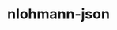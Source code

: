 ---
title: "nlohmann-json"
layout: cache
category: package
meta: {"versions": ["3.7.2", "3.7.0", "3.9.1"], "compilers": ["gcc@8.3.1", "gcc@9.3.0", "gcc@8.1.0", "gcc@7.5.0", "intel@19.1.3.304", "gcc@8.4.1", "gcc@7.3.0", "gcc@10.3.0"]}
spec_files: 
 - "nlohmann-json@3.7.2%gcc@7.5.0+single_header build_type=RelWithDebInfo arch=linux-ubuntu18.04-ppc64le": spec-0.json
 - "nlohmann-json@3.9.1%gcc@7.5.0~ipo+single_header build_type=RelWithDebInfo arch=linux-ubuntu18.04-ppc64le": spec-1.json
 - "nlohmann-json@3.9.1%gcc@8.3.1~ipo+single_header build_type=RelWithDebInfo arch=linux-rhel8-x86_64": spec-2.json
 - "nlohmann-json@3.9.1%gcc@7.5.0~ipo+single_header build_type=RelWithDebInfo arch=linux-ubuntu18.04-x86_64": spec-3.json
 - "nlohmann-json@3.7.2%gcc@7.3.0+single_header build_type=RelWithDebInfo arch=linux-centos8-x86_64": spec-4.json
 - "nlohmann-json@3.9.1%gcc@9.3.0~ipo+single_header build_type=RelWithDebInfo arch=linux-ubuntu20.04-x86_64": spec-5.json
 - "nlohmann-json@3.9.1%gcc@8.4.1~ipo+single_header build_type=RelWithDebInfo arch=linux-rhel8-x86_64": spec-6.json
 - "nlohmann-json@3.7.2%gcc@7.3.0+single_header build_type=RelWithDebInfo arch=linux-ubuntu18.04-x86_64": spec-7.json
 - "nlohmann-json@3.9.1%gcc@9.3.0~ipo+single_header build_type=RelWithDebInfo arch=linux-rhel7-x86_64": spec-8.json
 - "nlohmann-json@3.9.1%gcc@8.3.1~ipo+single_header build_type=RelWithDebInfo arch=linux-rhel8-ppc64le": spec-9.json
 - "nlohmann-json@3.9.1%gcc@9.3.0~ipo+single_header build_type=RelWithDebInfo arch=linux-rhel7-ppc64le": spec-10.json
 - "nlohmann-json@3.9.1%gcc@8.3.1+single_header build_type=RelWithDebInfo arch=linux-rhel8-x86_64": spec-11.json
 - "nlohmann-json@3.9.1%gcc@10.3.0~ipo+single_header build_type=RelWithDebInfo arch=linux-ubuntu21.04-x86_64": spec-12.json
 - "nlohmann-json@3.7.2%gcc@9.3.0+single_header build_type=RelWithDebInfo arch=linux-ubuntu20.04-x86_64": spec-13.json
 - "nlohmann-json@3.7.2%gcc@7.3.0+single_header build_type=RelWithDebInfo arch=linux-centos7-x86_64": spec-14.json
 - "nlohmann-json@3.7.2%gcc@8.1.0+single_header build_type=RelWithDebInfo arch=linux-centos7-ppc64le": spec-15.json
 - "nlohmann-json@3.9.1%gcc@9.3.0~ipo+single_header build_type=RelWithDebInfo arch=linux-ubuntu20.04-ppc64le": spec-16.json
 - "nlohmann-json@3.9.1%gcc@10.3.0~ipo+single_header build_type=RelWithDebInfo arch=linux-ubuntu21.04-ppc64le": spec-17.json
 - "nlohmann-json@3.9.1%gcc@8.1.0~ipo+single_header build_type=RelWithDebInfo arch=linux-rhel7-x86_64": spec-18.json
 - "nlohmann-json@3.7.2%gcc@8.1.0+single_header build_type=RelWithDebInfo arch=linux-centos7-x86_64": spec-19.json
 - "nlohmann-json@3.7.2%gcc@8.3.1+single_header build_type=RelWithDebInfo arch=linux-rhel8-x86_64": spec-20.json
 - "nlohmann-json@3.7.2%gcc@7.3.0+single_header build_type=RelWithDebInfo arch=linux-ubuntu18.04-ppc64le": spec-21.json
 - "nlohmann-json@3.7.2%gcc@7.5.0+single_header build_type=RelWithDebInfo arch=linux-ubuntu18.04-x86_64": spec-22.json
 - "nlohmann-json@3.7.2%gcc@7.3.0+single_header build_type=RelWithDebInfo arch=linux-rhel7-ppc64le": spec-23.json
 - "nlohmann-json@3.9.1%gcc@7.5.0+single_header build_type=RelWithDebInfo arch=linux-ubuntu18.04-x86_64": spec-24.json
 - "nlohmann-json@3.7.2%gcc@7.3.0+single_header build_type=RelWithDebInfo arch=linux-rhel8-x86_64": spec-25.json
 - "nlohmann-json@3.7.2%gcc@9.3.0+single_header build_type=RelWithDebInfo arch=linux-ubuntu20.04-ppc64le": spec-26.json
 - "nlohmann-json@3.9.1%gcc@8.1.0~ipo+single_header build_type=RelWithDebInfo arch=linux-rhel7-ppc64le": spec-27.json
 - "nlohmann-json@3.9.1%gcc@9.3.0~ipo+single_header build_type=RelWithDebInfo arch=cray-cnl7-haswell": spec-28.json
 - "nlohmann-json@3.7.2%gcc@7.3.0+single_header build_type=RelWithDebInfo arch=linux-centos7-ppc64le": spec-29.json
 - "nlohmann-json@3.9.1%gcc@8.1.0+single_header build_type=RelWithDebInfo arch=linux-rhel7-ppc64le": spec-30.json
 - "nlohmann-json@3.9.1%gcc@8.4.1~ipo+single_header build_type=RelWithDebInfo arch=linux-rhel8-ppc64le": spec-31.json
 - "nlohmann-json@3.7.2%gcc@7.3.0+single_header build_type=RelWithDebInfo arch=linux-rhel7-x86_64": spec-32.json
 - "nlohmann-json@3.9.1%intel@19.1.3.304~ipo+single_header build_type=RelWithDebInfo arch=cray-cnl7-haswell": spec-33.json
 - "nlohmann-json@3.9.1%gcc@8.3.1+single_header build_type=RelWithDebInfo arch=linux-rhel8-aarch64": spec-34.json
 - "nlohmann-json@3.7.0%gcc@7.3.0+single_header build_type=RelWithDebInfo arch=linux-centos7-x86_64": spec-35.json
 - "nlohmann-json@3.7.2%gcc@8.3.1+single_header build_type=RelWithDebInfo arch=linux-centos8-x86_64": spec-36.json
 - "nlohmann-json@3.7.2%gcc@8.3.1+single_header build_type=RelWithDebInfo arch=linux-rhel8-ppc64le": spec-37.json
 - "nlohmann-json@3.7.2%gcc@8.1.0+single_header build_type=RelWithDebInfo arch=linux-rhel7-ppc64le": spec-38.json
 - "nlohmann-json@3.7.2%gcc@8.3.1+single_header build_type=RelWithDebInfo arch=linux-centos8-ppc64le": spec-39.json
 - "nlohmann-json@3.9.1%gcc@8.1.0+single_header build_type=RelWithDebInfo arch=linux-rhel7-x86_64": spec-40.json
 - "nlohmann-json@3.7.0%gcc@7.3.0+single_header build_type=RelWithDebInfo arch=linux-ubuntu18.04-x86_64": spec-41.json
 - "nlohmann-json@3.7.0%gcc@7.3.0+single_header build_type=RelWithDebInfo arch=linux-rhel8-x86_64": spec-42.json
 - "nlohmann-json@3.9.1%gcc@8.1.0+single_header build_type=RelWithDebInfo arch=linux-rhel7-ppc64le": spec-43.json
 - "nlohmann-json@3.7.2%gcc@8.1.0+single_header build_type=RelWithDebInfo arch=linux-rhel7-x86_64": spec-44.json
 - "nlohmann-json@3.9.1%gcc@7.5.0+single_header build_type=RelWithDebInfo arch=linux-ubuntu18.04-ppc64le": spec-45.json
 - "nlohmann-json@3.9.1%gcc@8.3.1+single_header build_type=RelWithDebInfo arch=linux-rhel8-ppc64le": spec-46.json
 - "nlohmann-json@3.7.0%gcc@7.3.0+single_header build_type=RelWithDebInfo arch=linux-rhel7-x86_64": spec-47.json
 - "nlohmann-json@3.9.1%gcc@7.5.0+single_header build_type=RelWithDebInfo arch=linux-ubuntu18.04-ppc64le": spec-48.json
 - "nlohmann-json@3.9.1%gcc@7.5.0+single_header build_type=RelWithDebInfo arch=linux-ubuntu18.04-x86_64": spec-49.json
 - "nlohmann-json@3.7.0%gcc@7.3.0+single_header build_type=RelWithDebInfo arch=linux-centos7-ppc64le": spec-50.json
 - "nlohmann-json@3.7.0%gcc@7.3.0+single_header build_type=RelWithDebInfo arch=linux-rhel7-ppc64le": spec-51.json
 - "nlohmann-json@3.7.0%gcc@7.3.0+single_header build_type=RelWithDebInfo arch=linux-centos8-x86_64": spec-52.json
 - "nlohmann-json@3.7.2%gcc@7.5.0+single_header build_type=RelWithDebInfo arch=linux-ubuntu18.04-power8le": spec-53.json
 - "nlohmann-json@3.9.1%gcc@7.5.0+single_header build_type=RelWithDebInfo arch=linux-ubuntu18.04-aarch64": spec-54.json
 - "nlohmann-json@3.9.1%gcc@9.3.0+single_header build_type=RelWithDebInfo arch=linux-ubuntu20.04-x86_64": spec-55.json
 - "nlohmann-json@3.9.1%gcc@9.3.0+single_header build_type=RelWithDebInfo arch=linux-ubuntu20.04-ppc64le": spec-56.json
 - "nlohmann-json@3.9.1%gcc@8.1.0+single_header build_type=RelWithDebInfo arch=linux-rhel7-x86_64": spec-57.json
 - "nlohmann-json@3.7.0%gcc@7.3.0+single_header build_type=RelWithDebInfo arch=linux-ubuntu18.04-ppc64le": spec-58.json

---